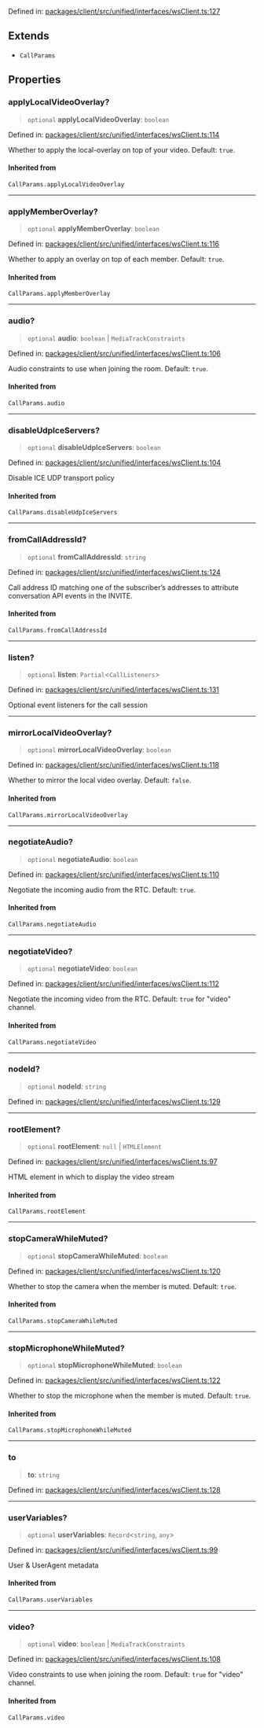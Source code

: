 Defined in: [packages/client/src/unified/interfaces/wsClient.ts:127](https://github.com/signalwire/signalwire-js/blob/52fa77b6c8db68f4c99b30b3776f45a4309e15bf/packages/client/src/unified/interfaces/wsClient.ts#L127)

## Extends

- `CallParams`

## Properties

### applyLocalVideoOverlay?

> `optional` **applyLocalVideoOverlay**: `boolean`

Defined in: [packages/client/src/unified/interfaces/wsClient.ts:114](https://github.com/signalwire/signalwire-js/blob/52fa77b6c8db68f4c99b30b3776f45a4309e15bf/packages/client/src/unified/interfaces/wsClient.ts#L114)

Whether to apply the local-overlay on top of your video. Default: `true`.

#### Inherited from

`CallParams.applyLocalVideoOverlay`

***

### applyMemberOverlay?

> `optional` **applyMemberOverlay**: `boolean`

Defined in: [packages/client/src/unified/interfaces/wsClient.ts:116](https://github.com/signalwire/signalwire-js/blob/52fa77b6c8db68f4c99b30b3776f45a4309e15bf/packages/client/src/unified/interfaces/wsClient.ts#L116)

Whether to apply an overlay on top of each member. Default: `true`.

#### Inherited from

`CallParams.applyMemberOverlay`

***

### audio?

> `optional` **audio**: `boolean` \| `MediaTrackConstraints`

Defined in: [packages/client/src/unified/interfaces/wsClient.ts:106](https://github.com/signalwire/signalwire-js/blob/52fa77b6c8db68f4c99b30b3776f45a4309e15bf/packages/client/src/unified/interfaces/wsClient.ts#L106)

Audio constraints to use when joining the room. Default: `true`.

#### Inherited from

`CallParams.audio`

***

### disableUdpIceServers?

> `optional` **disableUdpIceServers**: `boolean`

Defined in: [packages/client/src/unified/interfaces/wsClient.ts:104](https://github.com/signalwire/signalwire-js/blob/52fa77b6c8db68f4c99b30b3776f45a4309e15bf/packages/client/src/unified/interfaces/wsClient.ts#L104)

Disable ICE UDP transport policy

#### Inherited from

`CallParams.disableUdpIceServers`

***

### fromCallAddressId?

> `optional` **fromCallAddressId**: `string`

Defined in: [packages/client/src/unified/interfaces/wsClient.ts:124](https://github.com/signalwire/signalwire-js/blob/52fa77b6c8db68f4c99b30b3776f45a4309e15bf/packages/client/src/unified/interfaces/wsClient.ts#L124)

Call address ID matching one of the subscriber’s addresses to attribute conversation API events in the INVITE.

#### Inherited from

`CallParams.fromCallAddressId`

***

### listen?

> `optional` **listen**: `Partial`\<`CallListeners`\>

Defined in: [packages/client/src/unified/interfaces/wsClient.ts:131](https://github.com/signalwire/signalwire-js/blob/52fa77b6c8db68f4c99b30b3776f45a4309e15bf/packages/client/src/unified/interfaces/wsClient.ts#L131)

Optional event listeners for the call session

***

### mirrorLocalVideoOverlay?

> `optional` **mirrorLocalVideoOverlay**: `boolean`

Defined in: [packages/client/src/unified/interfaces/wsClient.ts:118](https://github.com/signalwire/signalwire-js/blob/52fa77b6c8db68f4c99b30b3776f45a4309e15bf/packages/client/src/unified/interfaces/wsClient.ts#L118)

Whether to mirror the local video overlay. Default: `false`.

#### Inherited from

`CallParams.mirrorLocalVideoOverlay`

***

### negotiateAudio?

> `optional` **negotiateAudio**: `boolean`

Defined in: [packages/client/src/unified/interfaces/wsClient.ts:110](https://github.com/signalwire/signalwire-js/blob/52fa77b6c8db68f4c99b30b3776f45a4309e15bf/packages/client/src/unified/interfaces/wsClient.ts#L110)

Negotiate the incoming audio from the RTC. Default: `true`.

#### Inherited from

`CallParams.negotiateAudio`

***

### negotiateVideo?

> `optional` **negotiateVideo**: `boolean`

Defined in: [packages/client/src/unified/interfaces/wsClient.ts:112](https://github.com/signalwire/signalwire-js/blob/52fa77b6c8db68f4c99b30b3776f45a4309e15bf/packages/client/src/unified/interfaces/wsClient.ts#L112)

Negotiate the incoming video from the RTC. Default: `true` for "video" channel.

#### Inherited from

`CallParams.negotiateVideo`

***

### nodeId?

> `optional` **nodeId**: `string`

Defined in: [packages/client/src/unified/interfaces/wsClient.ts:129](https://github.com/signalwire/signalwire-js/blob/52fa77b6c8db68f4c99b30b3776f45a4309e15bf/packages/client/src/unified/interfaces/wsClient.ts#L129)

***

### rootElement?

> `optional` **rootElement**: `null` \| `HTMLElement`

Defined in: [packages/client/src/unified/interfaces/wsClient.ts:97](https://github.com/signalwire/signalwire-js/blob/52fa77b6c8db68f4c99b30b3776f45a4309e15bf/packages/client/src/unified/interfaces/wsClient.ts#L97)

HTML element in which to display the video stream

#### Inherited from

`CallParams.rootElement`

***

### stopCameraWhileMuted?

> `optional` **stopCameraWhileMuted**: `boolean`

Defined in: [packages/client/src/unified/interfaces/wsClient.ts:120](https://github.com/signalwire/signalwire-js/blob/52fa77b6c8db68f4c99b30b3776f45a4309e15bf/packages/client/src/unified/interfaces/wsClient.ts#L120)

Whether to stop the camera when the member is muted. Default: `true`.

#### Inherited from

`CallParams.stopCameraWhileMuted`

***

### stopMicrophoneWhileMuted?

> `optional` **stopMicrophoneWhileMuted**: `boolean`

Defined in: [packages/client/src/unified/interfaces/wsClient.ts:122](https://github.com/signalwire/signalwire-js/blob/52fa77b6c8db68f4c99b30b3776f45a4309e15bf/packages/client/src/unified/interfaces/wsClient.ts#L122)

Whether to stop the microphone when the member is muted. Default: `true`.

#### Inherited from

`CallParams.stopMicrophoneWhileMuted`

***

### to

> **to**: `string`

Defined in: [packages/client/src/unified/interfaces/wsClient.ts:128](https://github.com/signalwire/signalwire-js/blob/52fa77b6c8db68f4c99b30b3776f45a4309e15bf/packages/client/src/unified/interfaces/wsClient.ts#L128)

***

### userVariables?

> `optional` **userVariables**: `Record`\<`string`, `any`\>

Defined in: [packages/client/src/unified/interfaces/wsClient.ts:99](https://github.com/signalwire/signalwire-js/blob/52fa77b6c8db68f4c99b30b3776f45a4309e15bf/packages/client/src/unified/interfaces/wsClient.ts#L99)

User & UserAgent metadata

#### Inherited from

`CallParams.userVariables`

***

### video?

> `optional` **video**: `boolean` \| `MediaTrackConstraints`

Defined in: [packages/client/src/unified/interfaces/wsClient.ts:108](https://github.com/signalwire/signalwire-js/blob/52fa77b6c8db68f4c99b30b3776f45a4309e15bf/packages/client/src/unified/interfaces/wsClient.ts#L108)

Video constraints to use when joining the room. Default: `true` for "video" channel.

#### Inherited from

`CallParams.video`
